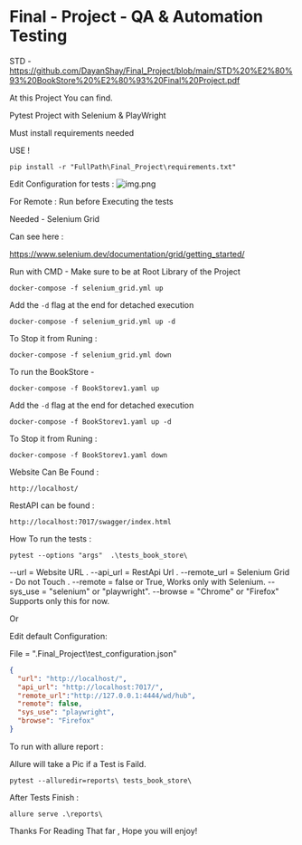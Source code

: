 # Final - Project - QA & Automation Testing


STD - https://github.com/DayanShay/Final_Project/blob/main/STD%20%E2%80%93%20BookStore%20%E2%80%93%20Final%20Project.pdf


At this Project You can find.

Pytest Project with Selenium & PlayWright

Must install requirements needed

USE !

```commandline
pip install -r "FullPath\Final_Project\requirements.txt"
```

Edit Configuration for tests :
![img.png](img.png)


For Remote : Run before Executing the tests

Needed - Selenium Grid

Can see here :

https://www.selenium.dev/documentation/grid/getting_started/


Run with CMD - Make sure to be at Root Library of the Project

```commandline
docker-compose -f selenium_grid.yml up
```


Add the `-d` flag at the end for detached execution

```commandline
docker-compose -f selenium_grid.yml up -d
```

To Stop it from Runing : 

```commandline
docker-compose -f selenium_grid.yml down
```


To run the BookStore - 


```commandline
docker-compose -f BookStorev1.yaml up
```


Add the `-d` flag at the end for detached execution

```commandline
docker-compose -f BookStorev1.yaml up -d
```

To Stop it from Runing : 

```commandline
docker-compose -f BookStorev1.yaml down
```

Website Can Be Found :

```URL
http://localhost/
```
RestAPI can be found : 

```URL
http://localhost:7017/swagger/index.html
```


How To run the tests : 


```commandline
pytest --options "args"  .\tests_book_store\  
```
--url = Website URL .
--api_url = RestApi Url .
--remote_url = Selenium Grid - Do not Touch .
--remote = false or True, Works only with Selenium.
--sys_use = "selenium" or "playwright".
--browse = "Chrome" or "Firefox" Supports only this for now.

Or 

Edit default Configuration:

File = ".Final_Project\test_configuration.json"
```json
{
  "url": "http://localhost/",
  "api_url": "http://localhost:7017/",
  "remote_url":"http://127.0.0.1:4444/wd/hub",
  "remote": false, 
  "sys_use": "playwright",
  "browse": "Firefox"
}
```


To run with allure report : 

Allure will take a Pic if a Test is Faild. 


```commandline
pytest --alluredir=reports\ tests_book_store\
```

After Tests Finish :

```commandline
allure serve .\reports\
```




Thanks For Reading That far , Hope you will enjoy! 
